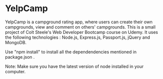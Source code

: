 # YelpCamp
YelpCamp is a campground rating app, where users can create their own campgrounds, view and comment on others' campgrounds. This is a small project of Colt Steele's Web Developer Bootcamp course on Udemy. It uses the following technologies : Node.js, Express.js, Passport.js, jQuery and MongoDB.

Use "npm install" to install all the dependendencies mentioned in package.json .

Note: Make sure you have the latest version of node installed in your computer.
